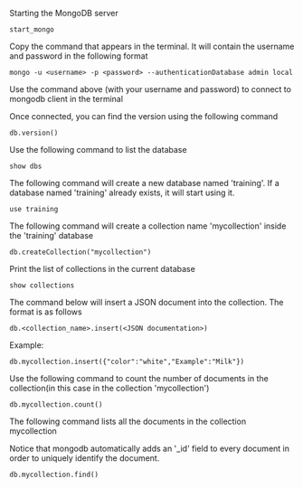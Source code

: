 Starting the MongoDB server
```
start_mongo
```

Copy the command that appears in the terminal. It will contain the username and password in the following format
```
mongo -u <username> -p <password> --authenticationDatabase admin local
```

Use the command above (with your username and password) to connect to mongodb client in the terminal

Once connected, you can find the version using the following command
```
db.version()
```

Use the following command to list the database
```
show dbs
```

The following command will create a new database named 'training'. If a database named 'training' already exists, it will start using it.
```
use training
```

The following command will create a collection name 'mycollection' inside the 'training' database
```
db.createCollection("mycollection")
```

Print the list of collections in the current database
```
show collections
```

The command below will insert a JSON document into the collection. The format is as follows
```
db.<collection_name>.insert(<JSON documentation>)
```
Example:
```
db.mycollection.insert({"color":"white","Example":"Milk"})
```

Use the following command to count the number of documents in the collection(in this case in the collection 'mycollection')
```
db.mycollection.count()
```

The following command lists all the documents in the collection mycollection

Notice that mongodb automatically adds an '_id' field to every document in order to uniquely identify the document.
```
db.mycollection.find()

